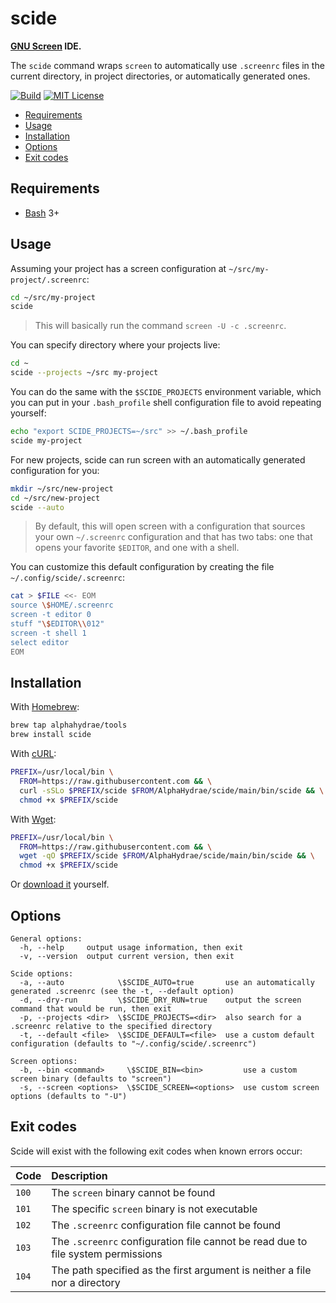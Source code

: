 # scide

**[GNU Screen](http://www.gnu.org/software/screen/) IDE.**

The `scide` command wraps `screen` to automatically use `.screenrc` files in the
current directory, in project directories, or automatically generated ones.

[![Build](https://github.com/AlphaHydrae/scide/actions/workflows/build.yml/badge.svg)](https://github.com/AlphaHydrae/scide/actions/workflows/build.yml)
[![MIT License](https://img.shields.io/static/v1?label=license&message=MIT&color=informational)](https://opensource.org/licenses/MIT)

<!-- START doctoc generated TOC please keep comment here to allow auto update -->
<!-- DON'T EDIT THIS SECTION, INSTEAD RE-RUN doctoc TO UPDATE -->

- [Requirements](#requirements)
- [Usage](#usage)
- [Installation](#installation)
- [Options](#options)
- [Exit codes](#exit-codes)

<!-- END doctoc generated TOC please keep comment here to allow auto update -->

## Requirements

* [Bash](https://www.gnu.org/software/bash/) 3+

## Usage

Assuming your project has a screen configuration at
`~/src/my-project/.screenrc`:

```bash
cd ~/src/my-project
scide
```

> This will basically run the command `screen -U -c .screenrc`.

You can specify directory where your projects live:

```bash
cd ~
scide --projects ~/src my-project
```

You can do the same with the `$SCIDE_PROJECTS` environment variable, which you
can put in your `.bash_profile` shell configuration file to avoid repeating
yourself:

```bash
echo "export SCIDE_PROJECTS=~/src" >> ~/.bash_profile
scide my-project
```

For new projects, scide can run screen with an automatically generated
configuration for you:

```bash
mkdir ~/src/new-project
cd ~/src/new-project
scide --auto
```

> By default, this will open screen with a configuration that sources your own
> `~/.screenrc` configuration and that has two tabs: one that opens your
> favorite `$EDITOR`, and one with a shell.

You can customize this default configuration by creating the file
`~/.config/scide/.screenrc`:

```bash
cat > $FILE <<- EOM
source \$HOME/.screenrc
screen -t editor 0
stuff "\$EDITOR\\012"
screen -t shell 1
select editor
EOM
```

## Installation

With [Homebrew](https://brew.sh):

```bash
brew tap alphahydrae/tools
brew install scide
```

With [cURL](https://curl.se):

```bash
PREFIX=/usr/local/bin \
  FROM=https://raw.githubusercontent.com && \
  curl -sSLo $PREFIX/scide $FROM/AlphaHydrae/scide/main/bin/scide && \
  chmod +x $PREFIX/scide
```

With [Wget](https://www.gnu.org/software/wget/):

```bash
PREFIX=/usr/local/bin \
  FROM=https://raw.githubusercontent.com && \
  wget -qO $PREFIX/scide $FROM/AlphaHydrae/scide/main/bin/scide && \
  chmod +x $PREFIX/scide
```

Or [download it](https://github.com/AlphaHydrae/scide/releases) yourself.

## Options

```
General options:
  -h, --help     output usage information, then exit
  -v, --version  output current version, then exit

Scide options:
  -a, --auto            \$SCIDE_AUTO=true       use an automatically generated .screenrc (see the -t, --default option)
  -d, --dry-run         \$SCIDE_DRY_RUN=true    output the screen command that would be run, then exit
  -p, --projects <dir>  \$SCIDE_PROJECTS=<dir>  also search for a .screenrc relative to the specified directory
  -t, --default <file>  \$SCIDE_DEFAULT=<file>  use a custom default configuration (defaults to "~/.config/scide/.screenrc")

Screen options:
  -b, --bin <command>     \$SCIDE_BIN=<bin>         use a custom screen binary (defaults to "screen")
  -s, --screen <options>  \$SCIDE_SCREEN=<options>  use custom screen options (defaults to "-U")
```

## Exit codes

Scide will exist with the following exit codes when known errors occur:

| Code  | Description                                                                      |
| :---- | :------------------------------------------------------------------------------- |
| `100` | The `screen` binary cannot be found                                              |
| `101` | The specific `screen` binary is not executable                                   |
| `102` | The `.screenrc` configuration file cannot be found                               |
| `103` | The `.screenrc` configuration file cannot be read due to file system permissions |
| `104` | The path specified as the first argument is neither a file nor a directory       |
